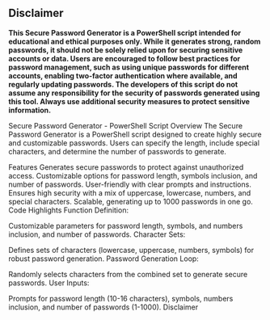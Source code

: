 <h2>Disclaimer</h2>
<b>This Secure Password Generator is a PowerShell script intended for educational and ethical purposes only. While it generates strong, random passwords, it should not be solely relied upon for securing sensitive accounts or data. Users are encouraged to follow best practices for password management, such as using unique passwords for different accounts, enabling two-factor authentication where available, and regularly updating passwords. The developers of this script do not assume any responsibility for the security of passwords generated using this tool. Always use additional security measures to protect sensitive information.</b>

Secure Password Generator - PowerShell Script
Overview
The Secure Password Generator is a PowerShell script designed to create highly secure and customizable passwords. Users can specify the length, include special characters, and determine the number of passwords to generate.

Features
Generates secure passwords to protect against unauthorized access.
Customizable options for password length, symbols inclusion, and number of passwords.
User-friendly with clear prompts and instructions.
Ensures high security with a mix of uppercase, lowercase, numbers, and special characters.
Scalable, generating up to 1000 passwords in one go.
Code Highlights
Function Definition:

Customizable parameters for password length, symbols, and numbers inclusion, and number of passwords.
Character Sets:

Defines sets of characters (lowercase, uppercase, numbers, symbols) for robust password generation.
Password Generation Loop:

Randomly selects characters from the combined set to generate secure passwords.
User Inputs:

Prompts for password length (10-16 characters), symbols, numbers inclusion, and number of passwords (1-1000).
Disclaimer
